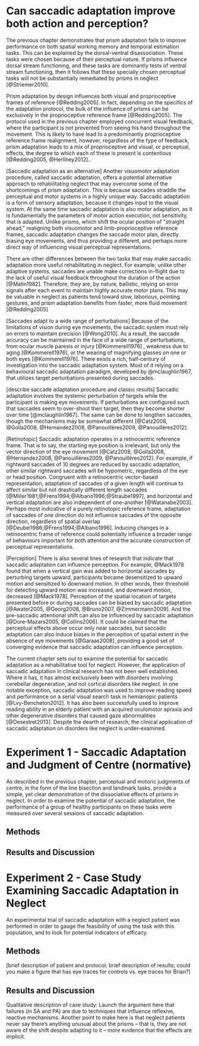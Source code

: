 # Can saccadic adaptation improve both action and perception?

The previous chapter demonstrates that prism adaptation fails to improve
performance on both spatial working memory and temporal estimation
tasks. This can be explained by the dorsal-ventral disassociation.
These tasks were chosen because of their perceptual nature. If prisms
influence dorsal stream functioning, and these tasks are dominantly
tests of ventral stream functioning, then it follows that these
specially chosen perceptual tasks will not be substantially remediated
by prisms in neglect [@Striemer2010].

Prism adaptation by design influences both visual and proprioceptive
frames of reference [@Redding2005]. In fact, depending on the
specifics of the adaptation protocol, the bulk of the influence of
prisms can be exclusively in the proprioceptive reference frame
[@Redding2005]. The protocol used in the previous chapter employed
concurrent visual feedback, where the participant is not prevented
from seeing his hand throughout the movement. This is likely to have
lead to a predominantly proprioceptive reference frame realignment, however, regardless
of the type of feedback, prism adaptation leads to a mix of proprioceptive
and visual, or perceptual, effects, the degree to which each of these is
present is contentious [@Redding2005, @Herlihey2012]..

[Saccadic adaptation as an alternative] Another visuomotor adaptation
procedure, called saccadic adaptation, offers a potential alternative
approach to rehabilitating neglect that may overcome some of the
shortcomings of prism adaptation. This is because saccades straddle the
perceptual and motor systems in a highly unique way. Saccadic adaptation
is a form of sensory adaptation, because it changes input to the visual
system. At the same time saccadic adaptation is also motor adaptation,
as it is fundamentally the parameters of motor action execution, not
sensitivity, that is adapted. Unlike prisms, which shift the ocular
position of "straight ahead," realigning both visuomotor and
limb-proprioceptive reference frames, saccadic adaptation changes the
saccade motor plan, directly biasing eye movements, and thus providing a
different, and perhaps more direct way of influencing visual perceptual
representations.

There are other differences between the two tasks that may make
saccadic adaptation more useful rehabilitating in neglect. For example;
unlike other adaptive systems, saccades are unable make corrections
in-flight due to the lack of useful visual feedback throughout the
duration of the action [@Matin1982]. Therefore, they are, by nature,
ballistic, relying on error signals after each event to maintain highly
accurate motor plans. This may be valuable in neglect as patients tend
toward slow, laborious, pointing gestures, and prism adaptation
benefits from faster, more fluid movement [@Redding2005]

[Saccades adapt to a wide range of perturbations] Because of the
limitations of vision during eye movements, the saccadic system must
rely on errors to maintain precision [@Wong2010]. As a result, the
saccade accuracy can be maintained in the face of a wide range of
perturbations, from ocular muscle paresis or injury [@Kommerell1976]
, weakness due to aging [@Kommerell1976], or the wearing of
magnifying glasses on one or both eyes [@Kommerell1976]. There
exists a rich, half-century of investigation into the saccadic
adaptation system. Most of it relying on a behavioural saccadic
adaptation paradigm, developed by @mclaughlin1967, that utilizes target
perturbations presented during saccades.


[describe saccade adaptation procedure and classic results] Saccadic
adaptation involves the systemic perturbation of targets while the
participant is making eye movements. If perturbations are configured such
that saccades seem to over-shoot their target, then they become
shorter over time  [@mclaughlin1967]. The same can be done to
lengthen saccades, though the mechanisms may be somewhat different
[@Catz2008, @Golla2008, @Hernandez2008, @Panouillères2009,
@Panouillères2012].


[Retinotopic] Saccadic adaptation operates in a retinocentric
reference frame. That is to say, the starting eye position is
irrelevant, but only the vector direction of the eye movement
[@Catz2008, @Golla2008, @Hernandez2008, @Panouillères2009,
@Panouillères2012]. For example, if rightward saccades of 10 degrees
are reduced by saccadic adaptation, other similar rightward
saccades will be hypometric, regardless of the eye or head position.
Congruent with a retinocentric vector-based representation,
adaptation of saccades of a given length will continue to affect similar
but not drastically different length saccades
[@Miller1981;@Frens1994;@Albano1996;@Straube1997], and horizontal
and vertical adaptation are also independent of one-another
[@Watanabe2003]. Perhaps most indicative of a purely retinotopic
reference frame, adaptation of saccades of one direction do not
influence saccades of the opposite direction, regardless of spatial
overlap [@Deubel1986;@Frens1994;@Albano1996].  Inducing changes in a
retinocentric frame of reference could potentially influence a broader
range of behaviours important for both attention and the accurate
construction of perceptual representations.



[Perception] There is also several lines of research that indicate that
saccadic adaptation can influence perception. For example, @Mack1978
found that when a vertical gain was added to horizontal saccades by
perturbing targets upward, participants became desensitized to upward
motion and sensitized to downward motion.  In other words, their
threshold for detecting upward motion was increased, and downward
motion, decreased [@Mack1978]. Perception of the spatial location of
targets presented before or during saccades can be biased by saccadic
adaptation [@Awater2005, @Georg2008, @Bruno2007, @Zimmermann2009]. And
the pre-saccadic attentional shift can also be influenced by saccadic
adaptation [@Dore-Mazars2005, @Collins2006]. It could be claimed that
the perceptual effects above occur only near saccades, but saccadic
adaptation can also induce biases in the perception of spatial extent in
the absence of eye movements [@Garaas2008], providing a good set of
converging evidence that saccadic adaptation can influence perception.


The current chapter sets out to examine the potential for saccadic
adaptation as a rehabilitative tool for neglect. However, the application
of saccadic adaptation in clinical research has not been well
established.  Where it has, it has almost exclusively been with
disorders involving cerebellar degeneration, and not cortical disorders
like neglect. In one notable exception, saccadic adaptation was used to
improve reading speed and performance on a serial visual search task in
hemianopic patients [@Lvy-Bencheton2012].  It has also been successfully
used to improve reading ability in an elderly patient with an acquired
oculomotor apraxia and other degenerative disorders that caused gaze
abnormalities [@Desestret2013]. Despite the dearth of research, the
clinical application of saccadic adaptation on disorders like neglect is
under-examined.


# Experiment 1 - Saccadic Adaptation and Judgment of Centre (normative)

As described in the previous chapter, perceptual and motoric judgments
of centre, in the form of the line bisection and landmark tasks, provide
a simple, yet clear demonstration of the dissociative effects of
prisms in neglect. In order to examine the potential of saccadic
adaptation, the performance of a group of healthy participants on these
tasks were measured over several sessions of saccadic adaptation.

## Methods

## Results and Discussion

# Experiment 2 - Case Study Examining Saccadic Adaptation in Neglect

An experimental trial of saccadic adaptation with a neglect patient was
performed in order to gauge the feasibility of using the task with this
population, and to look for potential indicators of efficacy. 

## Methods 

[brief description of patient and protocol; brief description of
results; could you make a figure that has eye traces for controls vs.
eye traces for Brian?]

## Results and Discussion

Qualitative description of case study: Launch the argument here that
failures (in SA and PA) are due to techniques that influence reflexive,
reactive mechanisms. Another point to make here is that neglect patients
never say there’s anything unusual about the prisms – that is, they are
not aware of the shift despite adapting to it – more evidence that the
effects are implicit.


